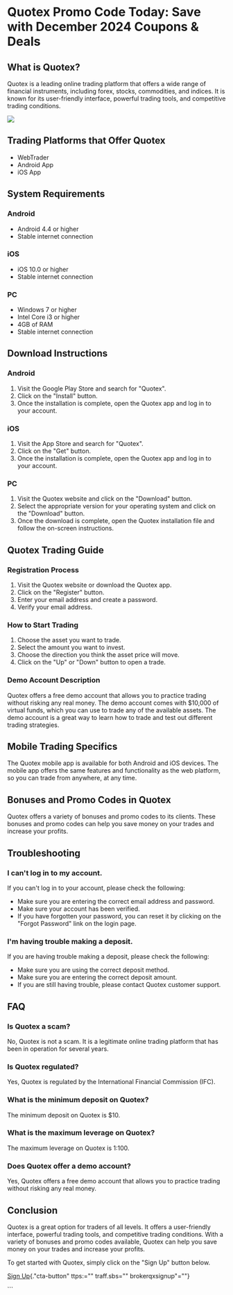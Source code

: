 # Quotex Promo Code Today: Save with December 2024 Coupons & Deals

## What is Quotex?

Quotex is a leading online trading platform that offers a wide range of
financial instruments, including forex, stocks, commodities, and
indices. It is known for its user-friendly interface, powerful trading
tools, and competitive trading conditions.

[![](https://static.quotex.io/files/4_en/300_250.jpg)](https://traff.sbs/brokerqxlid)

## Trading Platforms that Offer Quotex

-   WebTrader
-   Android App
-   iOS App

## System Requirements

### Android

-   Android 4.4 or higher
-   Stable internet connection

### iOS

-   iOS 10.0 or higher
-   Stable internet connection

### PC

-   Windows 7 or higher
-   Intel Core i3 or higher
-   4GB of RAM
-   Stable internet connection

## Download Instructions

### Android

1.  Visit the Google Play Store and search for "Quotex".
2.  Click on the "Install" button.
3.  Once the installation is complete, open the Quotex app and log in to
    your account.

### iOS

1.  Visit the App Store and search for "Quotex".
2.  Click on the "Get" button.
3.  Once the installation is complete, open the Quotex app and log in to
    your account.

### PC

1.  Visit the Quotex website and click on the "Download" button.
2.  Select the appropriate version for your operating system and click
    on the "Download" button.
3.  Once the download is complete, open the Quotex installation file and
    follow the on-screen instructions.

## Quotex Trading Guide

### Registration Process

1.  Visit the Quotex website or download the Quotex app.
2.  Click on the "Register" button.
3.  Enter your email address and create a password.
4.  Verify your email address.

### How to Start Trading

1.  Choose the asset you want to trade.
2.  Select the amount you want to invest.
3.  Choose the direction you think the asset price will move.
4.  Click on the "Up" or "Down" button to open a trade.

### Demo Account Description

Quotex offers a free demo account that allows you to practice trading
without risking any real money. The demo account comes with \$10,000 of
virtual funds, which you can use to trade any of the available assets.
The demo account is a great way to learn how to trade and test out
different trading strategies.

## Mobile Trading Specifics

The Quotex mobile app is available for both Android and iOS devices. The
mobile app offers the same features and functionality as the web
platform, so you can trade from anywhere, at any time.

## Bonuses and Promo Codes in Quotex

Quotex offers a variety of bonuses and promo codes to its clients. These
bonuses and promo codes can help you save money on your trades and
increase your profits.

## Troubleshooting

### I can\'t log in to my account.

If you can\'t log in to your account, please check the following:

-   Make sure you are entering the correct email address and password.
-   Make sure your account has been verified.
-   If you have forgotten your password, you can reset it by clicking on
    the "Forgot Password" link on the login page.

### I\'m having trouble making a deposit.

If you are having trouble making a deposit, please check the following:

-   Make sure you are using the correct deposit method.
-   Make sure you are entering the correct deposit amount.
-   If you are still having trouble, please contact Quotex customer
    support.

## FAQ

### Is Quotex a scam?

No, Quotex is not a scam. It is a legitimate online trading platform
that has been in operation for several years.

### Is Quotex regulated?

Yes, Quotex is regulated by the International Financial Commission
(IFC).

### What is the minimum deposit on Quotex?

The minimum deposit on Quotex is \$10.

### What is the maximum leverage on Quotex?

The maximum leverage on Quotex is 1:100.

### Does Quotex offer a demo account?

Yes, Quotex offers a free demo account that allows you to practice
trading without risking any real money.

## Conclusion

Quotex is a great option for traders of all levels. It offers a
user-friendly interface, powerful trading tools, and competitive trading
conditions. With a variety of bonuses and promo codes available, Quotex
can help you save money on your trades and increase your profits.

To get started with Quotex, simply click on the "Sign Up" button
below.

[Sign Up](\%22h){."cta-button" ttps:="" traff.sbs=""
brokerqxsignup"=""}

\`\`\`

